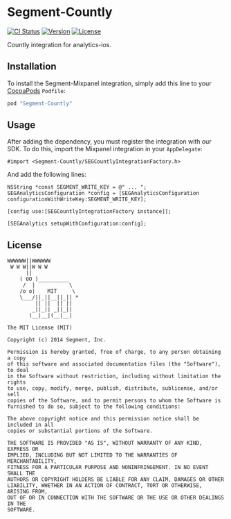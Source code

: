# Segment-Countly

[![CI Status](http://img.shields.io/travis/segment-integrations/analytics-ios-integration-countly.svg?style=flat)](https://travis-ci.org/segment-integrations/analytics-ios-integration-countly)
[![Version](https://img.shields.io/cocoapods/v/Segment-Countly.svg?style=flat)](http://cocoapods.org/pods/Segment-Countly)
[![License](https://img.shields.io/cocoapods/l/Segment-Countly.svg?style=flat)](http://cocoapods.org/pods/Segment-Countly)

Countly integration for analytics-ios.

## Installation

To install the Segment-Mixpanel integration, simply add this line to your [CocoaPods](http://cocoapods.org) `Podfile`:

```ruby
pod "Segment-Countly"
```

## Usage

After adding the dependency, you must register the integration with our SDK.  To do this, import the Mixpanel integration in your `AppDelegate`:

```
#import <Segment-Countly/SEGCountlyIntegrationFactory.h>
```

And add the following lines:

```
NSString *const SEGMENT_WRITE_KEY = @" ... ";
SEGAnalyticsConfiguration *config = [SEGAnalyticsConfiguration configurationWithWriteKey:SEGMENT_WRITE_KEY];

[config use:[SEGCountlyIntegrationFactory instance]];

[SEGAnalytics setupWithConfiguration:config];

```

## License

```
WWWWWW||WWWWWW
 W W W||W W W
      ||
    ( OO )__________
     /  |           \
    /o o|    MIT     \
    \___/||_||__||_|| *
         || ||  || ||
        _||_|| _||_||
       (__|__|(__|__|

The MIT License (MIT)

Copyright (c) 2014 Segment, Inc.

Permission is hereby granted, free of charge, to any person obtaining a copy
of this software and associated documentation files (the "Software"), to deal
in the Software without restriction, including without limitation the rights
to use, copy, modify, merge, publish, distribute, sublicense, and/or sell
copies of the Software, and to permit persons to whom the Software is
furnished to do so, subject to the following conditions:

The above copyright notice and this permission notice shall be included in all
copies or substantial portions of the Software.

THE SOFTWARE IS PROVIDED "AS IS", WITHOUT WARRANTY OF ANY KIND, EXPRESS OR
IMPLIED, INCLUDING BUT NOT LIMITED TO THE WARRANTIES OF MERCHANTABILITY,
FITNESS FOR A PARTICULAR PURPOSE AND NONINFRINGEMENT. IN NO EVENT SHALL THE
AUTHORS OR COPYRIGHT HOLDERS BE LIABLE FOR ANY CLAIM, DAMAGES OR OTHER
LIABILITY, WHETHER IN AN ACTION OF CONTRACT, TORT OR OTHERWISE, ARISING FROM,
OUT OF OR IN CONNECTION WITH THE SOFTWARE OR THE USE OR OTHER DEALINGS IN THE
SOFTWARE.
```
